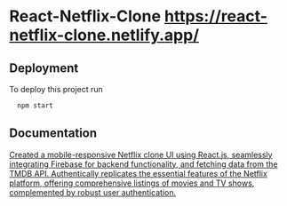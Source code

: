 # React-Netflix-Clone https://react-netflix-clone.netlify.app/

## Deployment

To deploy this project run

```bash
  npm start
```


## Documentation

[Created a mobile-responsive Netflix clone UI using React.js, seamlessly integrating Firebase for backend functionality, and fetching data from the TMDB API. Authentically replicates the essential features of the Netflix platform, offering comprehensive listings of movies and TV shows, complemented by robust user authentication.](https://github.com/akashkashyap0770/React-Netflix-Cone.git)


